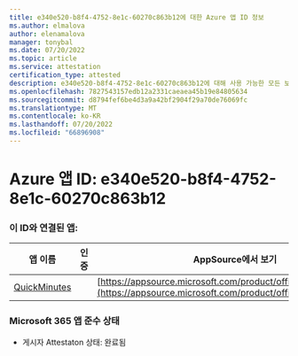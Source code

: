```yaml
---
title: e340e520-b8f4-4752-8e1c-60270c863b12에 대한 Azure 앱 ID 정보
ms.author: elmalova
author: elenamalova
manager: tonybal
ms.date: 07/20/2022
ms.topic: article
ms.service: attestation
certification_type: attested
description: e340e520-b8f4-4752-8e1c-60270c863b12에 대해 사용 가능한 모든 보안 및 규정 준수 정보입니다.
ms.openlocfilehash: 7827543157edb12a2331caeaea45b19e84805634
ms.sourcegitcommit: d8794fef6be4d3a9a42bf2904f29a70de76069fc
ms.translationtype: MT
ms.contentlocale: ko-KR
ms.lasthandoff: 07/20/2022
ms.locfileid: "66896908"
---
```

# <a name="azure-app-id-e340e520-b8f4-4752-8e1c-60270c863b12"></a>Azure 앱 ID: e340e520-b8f4-4752-8e1c-60270c863b12


### <a name="apps-associated-with-this-id"></a>이 ID와 연결된 앱:
| **앱 이름** | **인증** | **AppSource에서 보기** |
|--------------|---------------|-----------------------|
| [QuickMinutes](../forward/WA200004414.md) |  | [https://appsource.microsoft.com/product/office/WA200004414](https://appsource.microsoft.com/product/office/WA200004414) |

### <a name="microsoft-365-app-compliance-status"></a>Microsoft 365 앱 준수 상태
- 게시자 Attestaton 상태: 완료됨
